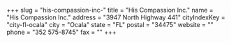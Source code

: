 +++
slug = "his-compassion-inc-"
title = "His Compassion Inc."
name = "His Compassion Inc."
address = "3947 North Highway 441"
cityIndexKey = "city-fl-ocala"
city = "Ocala"
state = "FL"
postal = "34475"
website = ""
phone = "352 575-8745"
fax = ""
+++
